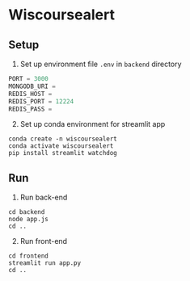 # Wiscoursealert

## Setup

1. Set up environment file `.env` in `backend` directory

```python
PORT = 3000
MONGODB_URI =
REDIS_HOST =
REDIS_PORT = 12224
REDIS_PASS =
```

2. Set up conda environment for streamlit app

```shell
conda create -n wiscoursealert
conda activate wiscoursealert
pip install streamlit watchdog
```

## Run

1. Run back-end

```shell
cd backend
node app.js
cd ..
```

2. Run front-end

```shell
cd frontend
streamlit run app.py
cd ..
```
